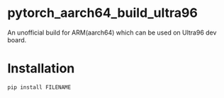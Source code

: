 # pytorch_aarch64_build_ultra96
An unofficial build for ARM(aarch64) which can be used on Ultra96 dev board.

# Installation

`pip install FILENAME`
